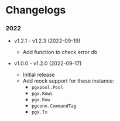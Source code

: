 # Changelogs

### 2022

- v1.2.1 - v1.2.3 (2022-09-19)
  - Add function to check error db

- v1.0.0 - v1.2.0 (2022-09-17)
    - Initial release
    - Add mock support for these instance:
      - `pgxpool.Pool`
      - `pgx.Rows`
      - `pgx.Row`
      - `pgconn.CommandTag`
      - `pgx.Tx`
